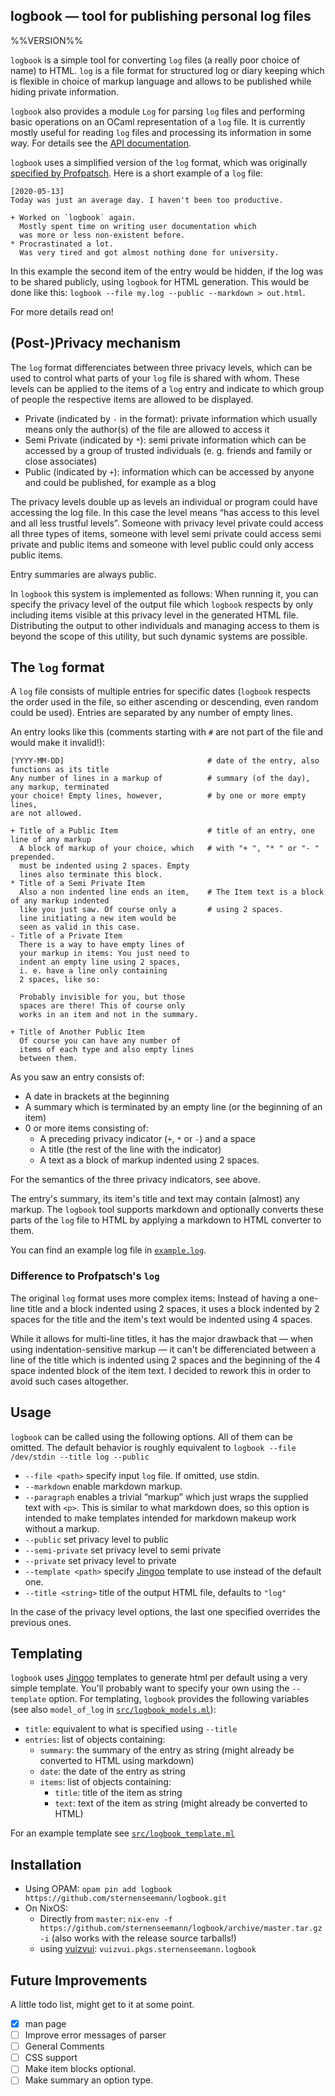 logbook — tool for publishing personal log files
-------------------------------------------------------------------------------
%%VERSION%%

`logbook` is a simple tool for converting `log` files (a really poor choice of
name) to HTML. `log` is a file format for structured log or diary keeping which
is flexible in choice of markup language and allows to be published while hiding
private information.

`logbook` also provides a module `Log` for parsing `log` files and performing
basic operations on an OCaml representation of a `log` file. It is currently
mostly useful for reading `log` files and processing its information in some
way. For details see the [API documentation](https://sternenseemann.github.io/logbook/doc/logbook/index.html).

`logbook` uses a simplified version of the `log` format, which was originally
[specified by Profpatsch](https://gist.github.com/Profpatsch/092ff68fa267b9fa0ccbe13e98149b21).
Here is a short example of a `log` file:

    [2020-05-13]
    Today was just an average day. I haven't been too productive.

    + Worked on `logbook` again.
      Mostly spent time on writing user documentation which
      was more or less non-existent before.
    * Procrastinated a lot.
      Was very tired and got almost nothing done for university.

In this example the second item of the entry would be hidden, if the
log was to be shared publicly, using `logbook` for HTML generation.
This would be done like this: `logbook --file my.log --public --markdown > out.html`.

For more details read on!

## (Post-)Privacy mechanism

The `log` format differenciates between three privacy levels, which can be used
to control what parts of your `log` file is shared with whom. These levels can
be applied to the items of a `log` entry and indicate to which group of people
the respective items are allowed to be displayed.

* Private (indicated by `-` in the format): private information which
  usually means only the author(s) of the file are allowed to access it
* Semi Private (indicated by `*`): semi private information
  which can be accessed by a group of trusted individuals (e. g. friends and
  family or close associates)
* Public (indicated by `+`): information which can be accessed by anyone and
  could be published, for example as a blog

The privacy levels double up as levels an individual or program could have accessing
the log file. In this case the level means “has access to this level and all less
trustful levels”. Someone with privacy level private could access all three types
of items, someone with level semi private could access semi private and public items
and someone with level public could only access public items.

Entry summaries are always public.

In `logbook` this system is implemented as follows: When running it, you can
specify the privacy level of the output file which `logbook` respects by
only including items visible at this privacy level in the generated HTML file.
Distributing the output to other individuals and managing access to them is
beyond the scope of this utility, but such dynamic systems are possible.

## The `log` format

A `log` file consists of multiple entries for specific dates (`logbook` respects
the order used in the file, so either ascending or descending, even random could
be used). Entries are separated by any number of empty lines.

An entry looks like this (comments starting with `#` are not part of the file and
would make it invalid!):

    [YYYY-MM-DD]                                # date of the entry, also functions as its title
    Any number of lines in a markup of          # summary (of the day), any markup, terminated
    your choice! Empty lines, however,          # by one or more empty lines,
    are not allowed.
    
    + Title of a Public Item                    # title of an entry, one line of any markup
      A block of markup of your choice, which   # with "+ ", "* " or "- " prepended.
      must be indented using 2 spaces. Empty
      lines also terminate this block.
    * Title of a Semi Private Item
      Also a non indented line ends an item,    # The Item text is a block of any markup indented
      like you just saw. Of course only a       # using 2 spaces.
      line initiating a new item would be
      seen as valid in this case.
    - Title of a Private Item
      There is a way to have empty lines of
      your markup in items: You just need to
      indent an empty line using 2 spaces,
      i. e. have a line only containing
      2 spaces, like so:
      
      Probably invisible for you, but those
      spaces are there! This of course only
      works in an item and not in the summary.
    
    + Title of Another Public Item
      Of course you can have any number of
      items of each type and also empty lines
      between them.

As you saw an entry consists of:

* A date in brackets at the beginning
* A summary which is terminated by an empty line (or the beginning of an item)
* 0 or more items consisting of:
  * A preceding privacy indicator (`+`, `*` or `-`) and a space
  * A title (the rest of the line with the indicator)
  * A text as a block of markup indented using 2 spaces.

For the semantics of the three privacy indicators, see above.

The entry's summary, its item's title and text may contain (almost) any
markup. The `logbook` tool supports markdown and optionally converts these
parts of the `log` file to HTML by applying a markdown to HTML converter
to them.

You can find an example log file in [`example.log`](./example.log).

### Difference to Profpatsch's `log`

The original `log` format uses more complex items: Instead of having a one-line title and
a block indented using 2 spaces, it uses a block indented by 2 spaces for the title and
the item's text would be indented using 4 spaces.

While it allows for multi-line titles, it has the major drawback that — when using
indentation-sensitive markup — it can't be differenciated between a line of the title
which is indented using 2 spaces and the beginning of the 4 space indented block of
the item text. I decided to rework this in order to avoid such cases altogether.

## Usage

`logbook` can be called using the following options. All of them can be
omitted. The default behavior is roughly equivalent to
`logbook --file /dev/stdin --title log --public`

* `--file <path>` specify input `log` file. If omitted, use stdin.
* `--markdown` enable markdown markup.
* `--paragraph` enables a trivial “markup” which just wraps the supplied text with `<p>`.
  This is similar to what markdown does, so this option is intended to make templates
  intended for markdown makeup work without a markup.
* `--public` set privacy level to public
* `--semi-private` set privacy level to semi private
* `--private` set privacy level to private
* `--template <path>` specify [Jingoo](https://github.com/tategakibunko/jingoo)
  template to use instead of the default one.
* `--title <string>` title of the output HTML file, defaults to `"log"`

In the case of the privacy level options, the last one specified overrides the previous ones.

## Templating

`logbook` uses [Jingoo](https://github.com/tategakibunko/jingoo) templates to generate html
per default using a very simple template. You'll probably want to specify your own using
the `--template` option. For templating, `logbook` provides the following variables
(see also `model_of_log` in [`src/logbook_models.ml`](./src/logbook_models.ml)):

* `title`: equivalent to what is specified using `--title`
* `entries`: list of objects containing:
  * `summary`: the summary of the entry as string (might already be converted to HTML using markdown)
  * `date`: the date of the entry as string
  * `items`: list of objects containing:
    * `title`: title of the item as string
    * `text`: text of the item as string (might already be converted to HTML)

For an example template see [`src/logbook_template.ml`](./src/logbook_template.ml)


## Installation

* Using OPAM:
  `opam pin add logbook https://github.com/sternenseemann/logbook.git`
* On NixOS:
  * Directly from `master`: `nix-env -f https://github.com/sternenseemann/logbook/archive/master.tar.gz -i` (also works with the release source tarballs!)
  * using [vuizvui](https://github.com/openlab-aux/vuizvui): `vuizvui.pkgs.sternenseemann.logbook`

## Future Improvements

A little todo list, might get to it at some point.

* [x] man page
* [ ] Improve error messages of parser
* [ ] General Comments
* [ ] CSS support
* [ ] Make item blocks optional.
* [ ] Make summary an option type.
